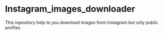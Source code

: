 # Instagram_images_downloader
This repository help to you download images from Instagram but only public profiles 
